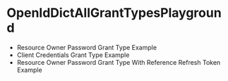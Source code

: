 # OpenIdDictAllGrantTypesPlayground

- Resource Owner Password Grant Type Example
- Client Credentials Grant Type Example
- Resource Owner Password Grant Type With Reference Refresh Token Example
